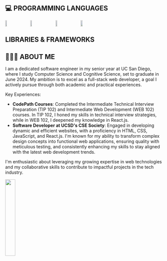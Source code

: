 ## 💻 PROGRAMMING LANGUAGES

<div style="display: flex;">

<img src="https://abrudz.github.io/logos/CPlusPlus.svg" width="10%" style="margin-right: 30px;" />

<img src="https://abrudz.github.io/logos/Java.svg" width="10%" style="margin-right: 30px;" />

<img src="https://abrudz.github.io/logos/Python.svg" width="10%" style="margin-right: 30px;" />

<img src="https://abrudz.github.io/logos/JS.svg" width="10.5%" />

</div>


## LIBRARIES & FRAMEWORKS

## 🙇🏻‍♂️ ABOUT ME

I am a dedicated software engineer in my senior year at UC San Diego, where I study Computer Science and Cognitive Science, set to graduate in June 2024. My ambition is to excel as a full-stack web developer, a goal I actively pursue through both academic and practical experiences.

Key Experiences:
- **CodePath Courses**: Completed the Intermediate Technical Interview Preparation (TIP 102) and Intermediate Web Development (WEB 102) courses. In TIP 102, I honed my skills in technical interview strategies, while in WEB 102, I deepened my knowledge in React.js.
- **Software Developer at UCSD's CSE Society**: Engaged in developing dynamic and efficient websites, with a proficiency in HTML, CSS, JavaScript, and React.js. I'm known for my ability to transform complex design concepts into functional web applications, ensuring quality with meticulous testing, and consistently enhancing my skills to stay aligned with the latest web development trends.

I'm enthusiastic about leveraging my growing expertise in web technologies and my collaborative skills to contribute to impactful projects in the tech industry.

<img src="https://38.media.tumblr.com/06f0d5cf2e7491acc2fbe2e39031c1b1/tumblr_n9cnttf1FZ1ty0fy0o4_500.gif" width="25%"/>
